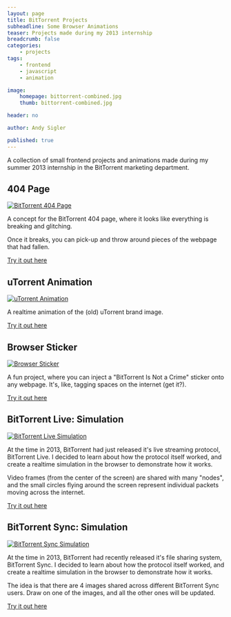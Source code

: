 ```yaml
---
layout: page
title: BitTorrent Projects
subheadline: Some Browser Animations
teaser: Projects made during my 2013 internship
breadcrumb: false
categories:
    - projects
tags:
    - frontend
    - javascript
    - animation

image:
    homepage: bittorrent-combined.jpg
    thumb: bittorrent-combined.jpg

header: no

author: Andy Sigler

published: true
---
```


A collection of small frontend projects and animations made during my summer 2013 internship in the BitTorrent marketing department.

## 404 Page

[![BitTorrent 404 Page]({{site.url}}/images/bittorrent-404-page.png)](https://andysigler.github.io/bittorrent-404/)

A concept for the BitTorrent 404 page, where it looks like everything is breaking and glitching.

Once it breaks, you can pick-up and throw around pieces of the webpage that had fallen.

[Try it out here](https://andysigler.github.io/bittorrent-404/)

## uTorrent Animation

[![uTorrent Animation]({{site.url}}/images/utorrent-animation.png)](https://andysigler.github.io/utorrent-swarm-animation/)

A realtime animation of the (old) uTorrent brand image.

[Try it out here](https://andysigler.github.io/utorrent-swarm-animation/)

## Browser Sticker

[![Browser Sticker]({{site.url}}/images/bookmarklet_small.png)]({{site.url}}/projects/browser-tag/)

A fun project, where you can inject a "BitTorrent Is Not a Crime" sticker onto any webpage. It's, like, tagging spaces on the internet (get it?).

[Try it out here]({{site.url}}/projects/browser-tag/)

## BitTorrent Live: Simulation

[![BitTorrent Live Simulation]({{site.url}}/images/bittorrent-live-simulation.png)](https://andysigler.github.io/bittorent-live-simulation/)

At the time in 2013, BitTorrent had just released it's live streaming protocol, BitTorrent Live. I decided to learn about how the protocol itself worked, and create a realtime simulation in the browser to demonstrate how it works.

Video frames (from the center of the screen) are shared with many "nodes", and the small circles flying around the screen represent individual packets moving across the internet.

[Try it out here](https://andysigler.github.io/bittorent-live-simulation/)

## BitTorrent Sync: Simulation

[![BitTorrent Sync Simulation]({{site.url}}/images/bittorrent-sync-simulation.png)](https://andysigler.github.io/bittorent-sync-simulation/)

At the time in 2013, BitTorrent had recently released it's file sharing system, BitTorrent Sync. I decided to learn about how the protocol itself worked, and create a realtime simulation in the browser to demonstrate how it works.

The idea is that there are 4 images shared across different BitTorrent Sync users. Draw on one of the images, and all the other ones will be updated.

[Try it out here](https://andysigler.github.io/bittorent-sync-simulation/)
